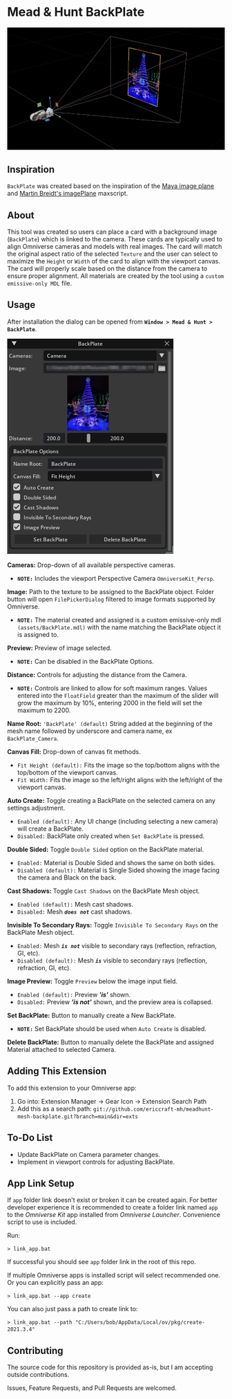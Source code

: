 
# Mead & Hunt BackPlate
![BackPlate Screenshot](/images/backplate_screenshot_v1.0.0.jpg)

## Inspiration
`BackPlate` was created based on the inspiration of the [Maya image plane](https://knowledge.autodesk.com/support/maya/learn-explore/caas/CloudHelp/cloudhelp/2022/ENU/Maya-LightingShading/files/GUID-F72F8E1B-EFFE-400E-BD92-5441BE9CD28F-htm.html) and [Martin Breidt's imagePlane](https://apps.autodesk.com/3DSMAX/en/Detail/Index?id=937735873795409037&appLang=en&os=Win64) maxscript.
## About
This tool was created so users can place a card with a background image (`BackPlate`) which is linked to the camera. These cards are typically used to align Omniverse cameras and models with real images. The card will match the original aspect ratio of the selected `Texture` and the user can select to maximize the `Height` or `Width` of the card to align with the viewport canvas. The card will properly scale based on the distance from the camera to ensure proper alignment. All materials are created by the tool using a `custom emissive-only MDL` file.

## Usage
After installation the dialog can be opened from **`Window > Mead & Hunt > BackPlate`**.

![BackPlate UI](images/backplate_ui_v1.3.0.png)

**Cameras:** Drop-down of all available perspective cameras.
- **`NOTE:`** Includes the viewport Perspective Camera `OmniverseKit_Persp`.

**Image:** Path to the texture to be assigned to the BackPlate object. Folder button will open `FilePickerDialog` filtered to image formats supported by Omniverse. 
- **`NOTE:`** The material created and assigned is a custom emissive-only mdl `(assets/BackPlate.mdl)` with the name matching the BackPlate object it is assigned to.

**Preview:** Preview of image selected.
- **`NOTE:`** Can be disabled in the BackPlate Options.

**Distance:** Controls for adjusting the distance from the Camera.
- **`NOTE:`** Controls are linked to allow for soft maximum ranges. Values entered into the `FloatField` greater than the maximum of the slider will grow the maximum by 10%, entering 2000 in the field will set the maximum to 2200.

**Name Root:** `'BackPlate' (default)` String added at the beginning of the mesh name followed by underscore and camera name, ex `BackPlate_Camera`.

**Canvas Fill:** Drop-down of canvas fit methods.
- `Fit Height (default):` Fits the image so the top/bottom aligns with the top/bottom of the viewport canvas.
- `Fit Width:` Fits the image so the left/right aligns with the left/right of the viewport canvas.

**Auto Create:** Toggle creating a BackPlate on the selected camera on any settings adjustment.
- `Enabled (default):` Any UI change (including selecting a new camera) will create a BackPlate.
- `Disabled:` BackPlate only created when `Set BackPlate` is pressed.

**Double Sided:** Toggle `Double Sided` option on the BackPlate material.
- `Enabled:` Material is Double Sided and shows the same on both sides.
- `Disabled (default):` Material is Single Sided showing the image facing the camera and Black on the back.

**Cast Shadows:** Toggle `Cast Shadows` on the BackPlate Mesh object.
- `Enabled (default):` Mesh cast shadows.
- `Disabled:` Mesh ***`does not`*** cast shadows.

**Invisible To Secondary Rays:** Toggle `Invisible To Secondary Rays` on the BackPlate Mesh object.
- `Enabled:` Mesh ***`is not`*** visible to secondary rays (reflection, refraction, GI, etc).
- `Disabled (default):` Mesh ***`is`*** visible to secondary rays (reflection, refraction, GI, etc).

**Image Preview:** Toggle `Preview` below the image input field.
- `Enabled (default):` Preview ***'is'*** shown.
- `Disabled:` Preview ***'is not'*** shown, and the preview area is collapsed.

**Set BackPlate:** Button to manually create a New BackPlate.
- **`NOTE:`** Set BackPlate should be used when `Auto Create` is disabled.

**Delete BackPlate:** Button to manually delete the BackPlate and assigned Material attached to selected Camera.

## Adding This Extension
To add this extension to your Omniverse app:
1. Go into: Extension Manager -> Gear Icon -> Extension Search Path
2. Add this as a search path: `git://github.com/ericcraft-mh/meadhunt-mesh-backplate.git?branch=main&dir=exts`

## To-Do List
- Update BackPlate on Camera parameter changes.
- Implement in viewport controls for adjusting BackPlate.

## App Link Setup
If `app` folder link doesn't exist or broken it can be created again. For better developer experience it is recommended to create a folder link named `app` to the *Omniverse Kit* app installed from *Omniverse Launcher*. Convenience script to use is included.

Run:

```
> link_app.bat
```

If successful you should see `app` folder link in the root of this repo.

If multiple Omniverse apps is installed script will select recommended one. Or you can explicitly pass an app:

```
> link_app.bat --app create
```

You can also just pass a path to create link to:

```
> link_app.bat --path "C:/Users/bob/AppData/Local/ov/pkg/create-2021.3.4"
```

## Contributing
The source code for this repository is provided as-is, but I am accepting outside contributions.

Issues, Feature Requests, and Pull Requests are welcomed.

